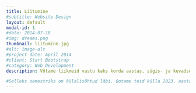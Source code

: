 ```yaml
---
title: Liitumine
#subtitle: Website Design
layout: default
modal-id: 1
#date: 2014-07-18
#img: dreams.png
thumbnail: liitumine.jpg
#alt: image-alt
#project-date: April 2014
#client: Start Bootstrap
#category: Web Development
description: Võtame liikmeid vastu kaks korda aastas, sügis- ja kevadsemestri alguses külalisõhtute peroodil. Kandideerimiseks on vaja õppida parajasti või olla lõpetanud eriala ülikoolis, kus pakutakse kolmeastmelist haridust (ehk doktoriõpet). <br><br>2023. aasta kevadsemestri külalisõhtud leiavad aset 16. ja 21. veebruaril kell 19.15 meie konvendis aadressil Kastani 65-2, Tartu. Oled oodatud meiega tutvuma! :)<br><br>Küsimuste korral võid saata sõnumi meie FB lehe kaudu või kirjatoimetaja@amicitia.ee

#Selleks semestriks on külalisõhtud läbi. Ootame teid külla 2023. aasta sügissemestril! Seniks aga hoiame end ja teisi ning kohtumiseni ajal, mil esimesed kuldsed lehed Kastani tänaval taas lendama hakkavad!
---
```

